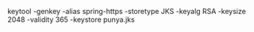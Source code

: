 keytool -genkey -alias spring-https -storetype JKS -keyalg RSA -keysize 2048 -validity 365 -keystore punya.jks